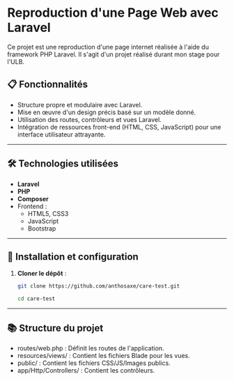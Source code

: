 # Reproduction d'une Page Web avec Laravel

Ce projet est une reproduction d'une page internet réalisée à l'aide du framework PHP Laravel. Il s'agit d'un projet réalisé durant mon stage pour l'ULB.

## 📋 Fonctionnalités

- Structure propre et modulaire avec Laravel.
- Mise en œuvre d'un design précis basé sur un modèle donné.
- Utilisation des routes, contrôleurs et vues Laravel.
- Intégration de ressources front-end (HTML, CSS, JavaScript) pour une interface utilisateur attrayante.

---

## 🛠️ Technologies utilisées

- **Laravel** 
- **PHP** 
- **Composer**
- Frontend :
  - HTML5, CSS3
  - JavaScript
  - Bootstrap

---

## 🚀 Installation et configuration

1. **Cloner le dépôt** :
   ```bash
   git clone https://github.com/anthosaxe/care-test.git
   ```
   ```bash
   cd care-test
    ```
---
   
## 📚 Structure du projet

- routes/web.php : Définit les routes de l'application.
- resources/views/ : Contient les fichiers Blade pour les vues.
- public/ : Contient les fichiers CSS/JS/Images publics.
- app/Http/Controllers/ : Contient les contrôleurs.
